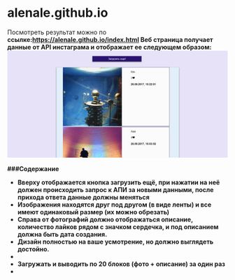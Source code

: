 # alenale.github.io
Посмотреть результат можно по <strong>ссылке:<strong>https://alenale.github.io/index.html
Веб страница получает данные от API инстаграма и отображает ее следующем образом:
![alt text](https://github.com/Alenale/alenale.github.io/blob/master/img.jpg)
  
  ###Содержание
<ul>	
  <li>Вверху отображается кнопка загрузить ещё, при нажатии на неё должен происходить запрос к АПИ за новыми данными, после прихода ответа данные должны меняться</li>
  <li>Изображения находятся друг под другом (в виде ленты) и все имеют одинаковый размер (их можно обрезать)</li>
  <li>Справа от фотографий должно отображаться описание, количество лайков рядом с значком сердечка, и под описанием должна быть дата создания.</li>
  <li>Дизайн полностью на ваше усмотрение, но должно выглядеть достойно.<li>
  <li>Загружать и выводить по 20 блоков (фото + описание) за один раз<li>

